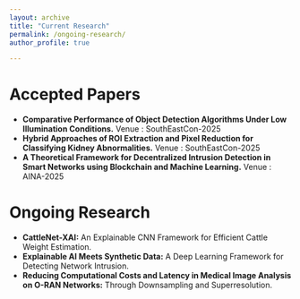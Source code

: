 ```yaml
---
layout: archive
title: "Current Research"
permalink: /ongoing-research/
author_profile: true

---
```


# Accepted Papers

- **Comparative Performance of Object Detection Algorithms Under Low Illumination Conditions.**
  Venue : SouthEastCon-2025
- **Hybrid Approaches of ROI Extraction and Pixel Reduction for Classifying Kidney Abnormalities.**
  Venue : SouthEastCon-2025
- **A Theoretical Framework for Decentralized Intrusion Detection in Smart Networks using Blockchain and Machine Learning.**
  Venue : AINA-2025

# Ongoing Research

- **CattleNet-XAI:** An Explainable CNN Framework for Efficient Cattle Weight Estimation.
- **Explainable AI Meets Synthetic Data:** A Deep Learning Framework for Detecting Network Intrusion.
- **Reducing Computational Costs and Latency in Medical Image Analysis on O-RAN Networks:** Through Downsampling and Superresolution.
